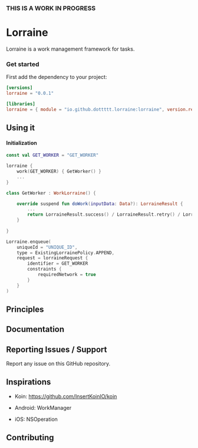 ### THIS IS A WORK IN PROGRESS

# Lorraine

Lorraine is a work management framework for tasks.

### Get started

First add the dependency to your project:

```toml
[versions]
lorraine = "0.0.1"

[libraries]
lorraine = { module = "io.github.dottttt.lorraine:lorraine", version.ref = "lorraine" }
```

## Using it

#### Initialization

```kotlin
const val GET_WORKER = "GET_WORKER"

lorraine {
    work(GET_WORKER) { GetWorker() }
    ...
}
```

```kotlin
class GetWorker : WorkLorraine() {

    override suspend fun doWork(inputData: Data?): LorraineResult {
        ...
        return LorraineResult.success() / LorraineResult.retry() / LorraineResult.failure()
    }
    
}
```

```kotlin
Lorraine.enqueue(
    uniqueId = "UNIQUE_ID",
    type = ExistingLorrainePolicy.APPEND,
    request = lorraineRequest {
        identifier = GET_WORKER
        constraints { 
            requiredNetwork = true
        }
    }
)
```

## Principles

## Documentation



## Reporting Issues / Support

Report any issue on this GitHub repository.

## Inspirations

- Koin: https://github.com/InsertKoinIO/koin

- Android: WorkManager
- iOS: NSOperation

## Contributing

[//]: # (Please see [the contribution guide]&#40;CONTRIBUTING.md&#41; and the [Code of conduct]&#40;CODE_OF_CONDUCT.md&#41; before contributing.)
